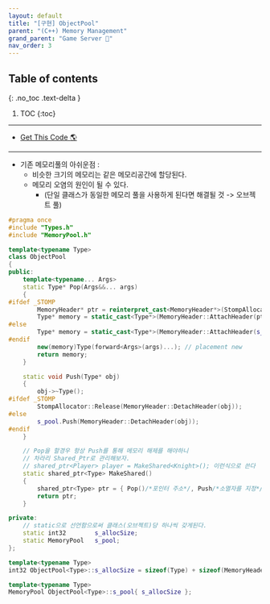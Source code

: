 ```yaml
---
layout: default
title: "[구현] ObjectPool"
parent: "(C++) Memory Management"
grand_parent: "Game Server 👾"
nav_order: 3
---
```


## Table of contents
{: .no_toc .text-delta }

1. TOC
{:toc}

---

* [Get This Code 🌎](https://github.com/EasyCoding-7/Windows_Game_Server_Tutorial/tree/RA-Tag-12)

---

* 기존 메모리풀의 아쉬운점 : 
	* 비슷한 크기의 메모리는 같은 메모리공간에 할당된다.
	* 메모리 오염의 원인이 될 수 있다.
		* (단일 클래스가 동일한 메모리 풀을 사용하게 된다면 해결될 것 -> 오브젝트 풀)


```cpp
#pragma once
#include "Types.h"
#include "MemoryPool.h"

template<typename Type>
class ObjectPool
{
public:
	template<typename... Args>
	static Type* Pop(Args&&... args)
	{
#ifdef _STOMP
		MemoryHeader* ptr = reinterpret_cast<MemoryHeader*>(StompAllocator::Alloc(s_allocSize));
		Type* memory = static_cast<Type*>(MemoryHeader::AttachHeader(ptr, s_allocSize));
#else
		Type* memory = static_cast<Type*>(MemoryHeader::AttachHeader(s_pool.Pop(), s_allocSize));
#endif		
		new(memory)Type(forward<Args>(args)...); // placement new
		return memory;
	}

	static void Push(Type* obj)
	{
		obj->~Type();
#ifdef _STOMP
		StompAllocator::Release(MemoryHeader::DetachHeader(obj));
#else
		s_pool.Push(MemoryHeader::DetachHeader(obj));
#endif
	}

    // Pop을 할경우 항상 Push를 통해 메모리 해제를 해야하니
    // 차라리 Shared_Ptr로 관리해보자.
    // shared_ptr<Player> player = MakeShared<Knight>(); 이런식으로 쓴다
	static shared_ptr<Type> MakeShared()
	{
		shared_ptr<Type> ptr = { Pop()/*포인터 주소*/, Push/*소멸자를 지정*/ };
		return ptr;
	}

private:
    // static으로 선언함으로써 클래스(오브젝트)당 하나씩 갖게된다.
	static int32		s_allocSize;
	static MemoryPool	s_pool;
};

template<typename Type>
int32 ObjectPool<Type>::s_allocSize = sizeof(Type) + sizeof(MemoryHeader);

template<typename Type>
MemoryPool ObjectPool<Type>::s_pool{ s_allocSize };
```
